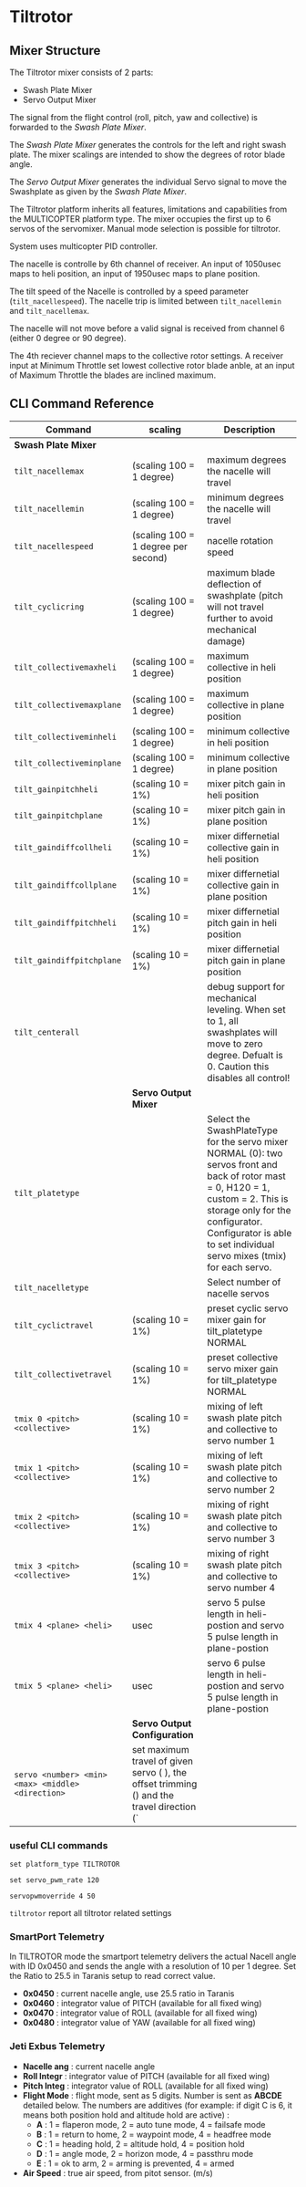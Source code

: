 

# Tiltrotor

## Mixer Structure

The Tiltrotor mixer consists of 2 parts:

- Swash Plate Mixer
- Servo Output Mixer

The signal from the flight control (roll, pitch, yaw and collective) is forwarded to the _Swash Plate Mixer_.

The _Swash Plate Mixer_ generates the controls for the left and right swash plate. The mixer scalings are intended to show the degrees of rotor blade angle.

The _Servo Output Mixer_ generates the individual Servo signal to move the Swashplate as given by the _Swash Plate Mixer_.

The Tiltrotor platform inherits all features, limitations and capabilities from the MULTICOPTER platform type. The mixer occupies the first up to 6 servos of the servomixer. Manual mode selection is possible for tiltrotor.

System uses multicopter PID controller.

The nacelle is controlle by 6th channel of receiver. An input of 1050usec maps to heli position, an input of 1950usec maps to plane position.

The tilt speed of the Nacelle is controlled by a speed parameter (`tilt_nacellespeed`). The nacelle trip is limited between `tilt_nacellemin` and `tilt_nacellemax`.

The nacelle will not move before a valid signal is received from channel 6 (either 0 degree or 90 degree).

The 4th reciever channel maps to the collective rotor settings. A receiver input at Minimum Throttle set lowest collective rotor blade anble, at an input of  Maximum Throttle the blades are inclined maximum.

## CLI Command Reference

| Command | scaling  | Description |
|-------------------------------------------|-----------------|-------------------------------|
| **Swash Plate Mixer** | | |  
| `tilt_nacellemax` |(scaling 100 = 1 degree) | maximum degrees the nacelle will travel |
| `tilt_nacellemin` | (scaling 100 = 1 degree)   |  minimum degrees the nacelle will travel |
| `tilt_nacellespeed` | (scaling 100 = 1 degree per second)   | nacelle rotation speed | 
| `tilt_cyclicring` |  (scaling 100 = 1 degree)| maximum blade deflection of swashplate (pitch will not travel further to avoid mechanical damage) |
| `tilt_collectivemaxheli` |  (scaling 100 = 1 degree)| maximum collective in heli position |
| `tilt_collectivemaxplane` |  (scaling 100 = 1 degree)|  maximum collective in plane position |
| `tilt_collectiveminheli` |  (scaling 100 = 1 degree)|  minimum collective in heli position |
| `tilt_collectiveminplane` | (scaling 100 = 1 degree) |   minimum collective in plane position|
| `tilt_gainpitchheli` | (scaling 10 = 1%) |  mixer pitch gain in heli position |
| `tilt_gainpitchplane` | (scaling 10 = 1%) | mixer pitch gain in plane position |
| `tilt_gaindiffcollheli` |  (scaling 10 = 1%)| mixer differnetial collective gain in heli position  |
| `tilt_gaindiffcollplane` | (scaling 10 = 1%) | mixer differnetial collective gain in plane position  |
| `tilt_gaindiffpitchheli` | (scaling 10 = 1%) | mixer differnetial pitch gain in heli position  |
| `tilt_gaindiffpitchplane` | (scaling 10 = 1%) | mixer differnetial pitch gain in plane position  |
| `tilt_centerall` |  | debug support for mechanical leveling. When set to 1, all swashplates will move to zero degree. Defualt is 0. Caution this disables all control! |
| | **Servo Output Mixer** |
| `tilt_platetype` |  | Select the SwashPlateType for the servo mixer NORMAL (0): two servos front and back of rotor mast = 0, H120 = 1, custom = 2. This is storage only for the configurator. Configurator is able to set individual servo mixes (tmix) for each servo.
| `tilt_nacelletype` |  | Select number of nacelle servos  |
| `tilt_cyclictravel` | (scaling 10 = 1%) | preset cyclic servo mixer gain for tilt_platetype NORMAL |
| `tilt_collectivetravel` | (scaling 10 = 1%)  | preset collective servo mixer gain for tilt_platetype NORMAL |
| `tmix 0 <pitch> <collective>` | (scaling 10 = 1%) | mixing of left swash plate pitch and collective to servo number 1 |
| `tmix 1 <pitch> <collective>` | (scaling 10 = 1%) | mixing of left swash plate pitch and collective to servo number 2 |
| `tmix 2 <pitch> <collective>` | (scaling 10 = 1%) | mixing of right swash plate pitch and collective to servo number 3 |
| `tmix 3 <pitch> <collective>` | (scaling 10 = 1%) | mixing of right swash plate pitch and collective to servo number 4 |
| `tmix 4 <plane> <heli>` | usec | servo 5 pulse length in heli-postion and  servo 5 pulse length in plane-postion|
| `tmix 5 <plane> <heli>` | usec | servo 6 pulse length in heli-postion and  servo 5 pulse length in plane-postion|
| | **Servo Output Configuration** |
| `servo <number> <min> <max> <middle> <direction>` | set maximum travel of given servo (<min> <max>), the offset trimming (<middle>) and the travel direction (<direction>` |  |  | 100 normal, <direction>` |  |  | 101 reverse) |

### useful CLI commands

`set platform_type TILTROTOR`

`set servo_pwm_rate 120`

`servopwmoverride 4 50`

`tiltrotor`  report all tiltrotor related settings


### SmartPort Telemetry

In TILTROTOR mode the smartport telemetry delivers the actual Nacell angle with ID 0x0450 and sends the angle with a resolution of 10 per 1 degree. Set the Ratio to 25.5 in Taranis setup to read correct value.

* **0x0450** : current nacelle angle, use 25.5 ratio in Taranis
* **0x0460** : integrator value of PITCH (available for all fixed wing)
* **0x0470** : integrator value of ROLL (available for all fixed wing)
* **0x0480** : integrator value of YAW (available for all fixed wing)

### Jeti Exbus Telemetry

* **Nacelle ang** : current nacelle angle
* **Roll Integr** : integrator value of PITCH (available for all fixed wing)
* **Pitch Integ** : integrator value of ROLL (available for all fixed wing)
* **Flight Mode** : flight mode, sent as 5 digits. Number is sent as **ABCDE** detailed below. The numbers are additives (for example: if digit C is 6, it means both position hold and altitude hold are active) :
  * **A** : 1 = flaperon mode, 2 = auto tune mode, 4 = failsafe mode
  * **B** : 1 = return to home, 2 = waypoint mode, 4 = headfree mode
  * **C** : 1 = heading hold, 2 = altitude hold, 4 = position hold
  * **D** : 1 = angle mode, 2 = horizon mode, 4 = passthru mode
  * **E** : 1 = ok to arm, 2 = arming is prevented, 4 = armed
* **Air Speed** : true air speed, from pitot sensor. (m/s)

